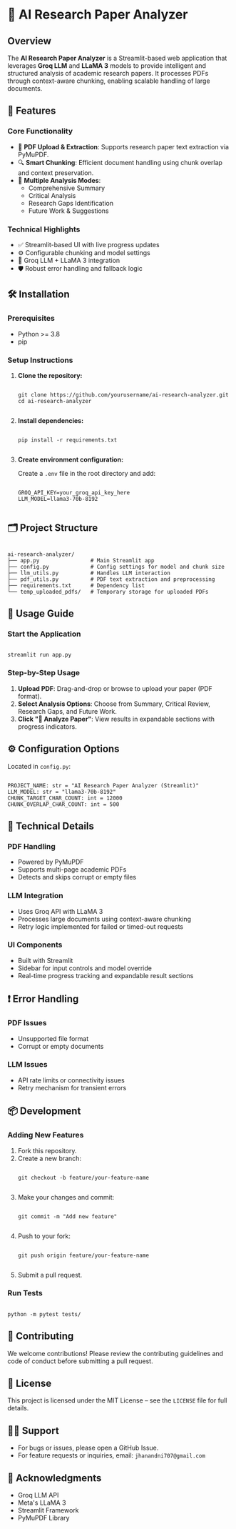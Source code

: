 <!DOCTYPE html>
<html>
<head>
</head>
<body>

<h1>🔬 AI Research Paper Analyzer</h1>

<h2>Overview</h2>
<p>The <strong>AI Research Paper Analyzer</strong> is a Streamlit-based web application that leverages <strong>Groq LLM</strong> and <strong>LLaMA 3</strong> models to provide intelligent and structured analysis of academic research papers. It processes PDFs through context-aware chunking, enabling scalable handling of large documents.</p>

<h2>🚀 Features</h2>

<h3>Core Functionality</h3>
<ul>
  <li>📄 <strong>PDF Upload & Extraction</strong>: Supports research paper text extraction via PyMuPDF.</li>
  <li>🔍 <strong>Smart Chunking</strong>: Efficient document handling using chunk overlap and context preservation.</li>
  <li>🧠 <strong>Multiple Analysis Modes</strong>:
    <ul>
      <li>Comprehensive Summary</li>
      <li>Critical Analysis</li>
      <li>Research Gaps Identification</li>
      <li>Future Work & Suggestions</li>
    </ul>
  </li>
</ul>

<h3>Technical Highlights</h3>
<ul>
  <li>✅ Streamlit-based UI with live progress updates</li>
  <li>⚙️ Configurable chunking and model settings</li>
  <li>🔗 Groq LLM + LLaMA 3 integration</li>
  <li>🛡️ Robust error handling and fallback logic</li>
</ul>

<h2>🛠️ Installation</h2>

<h3>Prerequisites</h3>
<ul>
  <li>Python &gt;= 3.8</li>
  <li>pip</li>
</ul>

<h3>Setup Instructions</h3>
<ol>
  <li>
    <strong>Clone the repository:</strong>
    <pre><code class="language-bash">
git clone https://github.com/yourusername/ai-research-analyzer.git
cd ai-research-analyzer
    </code></pre>
  </li>
  <li>
    <strong>Install dependencies:</strong>
    <pre><code class="language-bash">
pip install -r requirements.txt
    </code></pre>
  </li>
  <li>
    <strong>Create environment configuration:</strong>
    <p>Create a <code>.env</code> file in the root directory and add:</p>
    <pre><code class="language-env">
GROQ_API_KEY=your_groq_api_key_here
LLM_MODEL=llama3-70b-8192
    </code></pre>
  </li>
</ol>

<h2>🗂️ Project Structure</h2>
<pre><code class="language-text">
ai-research-analyzer/
├── app.py                # Main Streamlit app
├── config.py             # Config settings for model and chunk size
├── llm_utils.py          # Handles LLM interaction
├── pdf_utils.py          # PDF text extraction and preprocessing
├── requirements.txt      # Dependency list
└── temp_uploaded_pdfs/   # Temporary storage for uploaded PDFs
</code></pre>

<h2>🧪 Usage Guide</h2>

<h3>Start the Application</h3>
<pre><code class="language-bash">
streamlit run app.py
</code></pre>

<h3>Step-by-Step Usage</h3>
<ol>
  <li><strong>Upload PDF</strong>: Drag-and-drop or browse to upload your paper (PDF format).</li>
  <li><strong>Select Analysis Options</strong>: Choose from Summary, Critical Review, Research Gaps, and Future Work.</li>
  <li><strong>Click "🚀 Analyze Paper"</strong>: View results in expandable sections with progress indicators.</li>
</ol>

<h2>⚙️ Configuration Options</h2>
<p>Located in <code>config.py</code>:</p>
<pre><code class="language-python">
PROJECT_NAME: str = "AI Research Paper Analyzer (Streamlit)"
LLM_MODEL: str = "llama3-70b-8192"
CHUNK_TARGET_CHAR_COUNT: int = 12000
CHUNK_OVERLAP_CHAR_COUNT: int = 500
</code></pre>

<h2>📌 Technical Details</h2>

<h3>PDF Handling</h3>
<ul>
  <li>Powered by PyMuPDF</li>
  <li>Supports multi-page academic PDFs</li>
  <li>Detects and skips corrupt or empty files</li>
</ul>

<h3>LLM Integration</h3>
<ul>
  <li>Uses Groq API with LLaMA 3</li>
  <li>Processes large documents using context-aware chunking</li>
  <li>Retry logic implemented for failed or timed-out requests</li>
</ul>

<h3>UI Components</h3>
<ul>
  <li>Built with Streamlit</li>
  <li>Sidebar for input controls and model override</li>
  <li>Real-time progress tracking and expandable result sections</li>
</ul>

<h2>❗ Error Handling</h2>

<h3>PDF Issues</h3>
<ul>
  <li>Unsupported file format</li>
  <li>Corrupt or empty documents</li>
</ul>

<h3>LLM Issues</h3>
<ul>
  <li>API rate limits or connectivity issues</li>
  <li>Retry mechanism for transient errors</li>
</ul>

<h2>📦 Development</h2>

<h3>Adding New Features</h3>
<ol>
  <li>Fork this repository.</li>
  <li>
    Create a new branch:
    <pre><code class="language-bash">
git checkout -b feature/your-feature-name
    </code></pre>
  </li>
  <li>
    Make your changes and commit:
    <pre><code class="language-bash">
git commit -m "Add new feature"
    </code></pre>
  </li>
  <li>
    Push to your fork:
    <pre><code class="language-bash">
git push origin feature/your-feature-name
    </code></pre>
  </li>
  <li>Submit a pull request.</li>
</ol>

<h3>Run Tests</h3>
<pre><code class="language-bash">
python -m pytest tests/
</code></pre>

<h2>🤝 Contributing</h2>
<p>We welcome contributions! Please review the contributing guidelines and code of conduct before submitting a pull request.</p>

<h2>📜 License</h2>
<p>This project is licensed under the MIT License – see the <code>LICENSE</code> file for full details.</p>

<h2>🧑‍💻 Support</h2>
<ul>
  <li>For bugs or issues, please open a GitHub Issue.</li>
  <li>For feature requests or inquiries, email: <code>jhanandni707@gmail.com</code></li>
</ul>

<h2>🙏 Acknowledgments</h2>
<ul>
  <li>Groq LLM API</li>
  <li>Meta's LLaMA 3</li>
  <li>Streamlit Framework</li>
  <li>PyMuPDF Library</li>
</ul>

</body>
</html>
